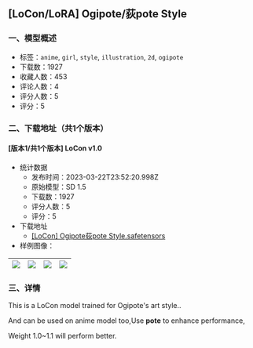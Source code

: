 ## [LoCon/LoRA] Ogipote/荻pote Style
### 一、模型概述

- 标签：`anime`, `girl`, `style`, `illustration`, `2d`, `ogipote`
- 下载数：1927
- 收藏人数：453
- 评论人数：4
- 评分人数：5
- 评分：5

### 二、下载地址（共1个版本）

#### [版本1/共1个版本] LoCon v1.0

- 统计数据
  - 发布时间：2023-03-22T23:52:20.998Z
  - 原始模型：SD 1.5
  - 下载数：1927
  - 评分人数：5
  - 评分：5
- 下载地址
  - [[LoCon] Ogipote荻pote Style.safetensors](https://civitai.com/api/download/models/27584)
- 样例图像：

| <img src="https://image.civitai.com/xG1nkqKTMzGDvpLrqFT7WA/35b7be56-a03a-4d7f-6483-1a111676c700/width=450/303854.jpeg" /> | <img src="https://image.civitai.com/xG1nkqKTMzGDvpLrqFT7WA/53e13166-403c-4a36-3169-0aecc844ee00/width=450/303856.jpeg" /> | <img src="https://image.civitai.com/xG1nkqKTMzGDvpLrqFT7WA/4036432b-ce99-473b-6607-bc58f91cec00/width=450/303862.jpeg" /> | <img src="https://image.civitai.com/xG1nkqKTMzGDvpLrqFT7WA/f541da3e-3d10-4ceb-0edb-9f3b4d235b00/width=450/303865.jpeg" /> |
| ---- | ---- | ---- | ---- |


### 三、详情
<p>This is a LoCon model trained for Ogipote's art style..</p><p>And can be used on anime model too,Use <strong>pote</strong> to enhance performance,</p><p>Weight 1.0~1.1 will perform better.</p>